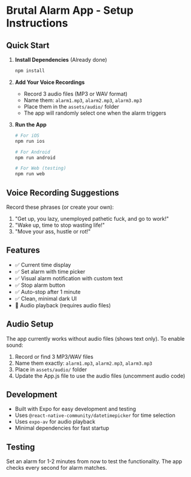 # Brutal Alarm App - Setup Instructions

## Quick Start

1. **Install Dependencies** (Already done)
   ```bash
   npm install
   ```

2. **Add Your Voice Recordings**
   - Record 3 audio files (MP3 or WAV format)
   - Name them: `alarm1.mp3`, `alarm2.mp3`, `alarm3.mp3`
   - Place them in the `assets/audio/` folder
   - The app will randomly select one when the alarm triggers

3. **Run the App**
   ```bash
   # For iOS
   npm run ios
   
   # For Android  
   npm run android
   
   # For Web (testing)
   npm run web
   ```

## Voice Recording Suggestions

Record these phrases (or create your own):
1. "Get up, you lazy, unemployed pathetic fuck, and go to work!"
2. "Wake up, time to stop wasting life!"
3. "Move your ass, hustle or rot!"

## Features

- ✅ Current time display
- ✅ Set alarm with time picker
- ✅ Visual alarm notification with custom text
- ✅ Stop alarm button
- ✅ Auto-stop after 1 minute
- ✅ Clean, minimal dark UI
- 🔄 Audio playback (requires audio files)

## Audio Setup

The app currently works without audio files (shows text only). To enable sound:

1. Record or find 3 MP3/WAV files
2. Name them exactly: `alarm1.mp3`, `alarm2.mp3`, `alarm3.mp3`
3. Place in `assets/audio/` folder
4. Update the App.js file to use the audio files (uncomment audio code)

## Development

- Built with Expo for easy development and testing
- Uses `@react-native-community/datetimepicker` for time selection
- Uses `expo-av` for audio playback
- Minimal dependencies for fast startup

## Testing

Set an alarm for 1-2 minutes from now to test the functionality. The app checks every second for alarm matches.
